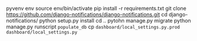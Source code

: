 pyvenv env
source env/bin/activate
pip install -r requirements.txt
git clone https://github.com/django-notifications/django-notifications.git
cd django-notifications/
python setup.py install
cd ..
pytohn manage.py migrate
python manage.py runscript `populate_db`
cp `dashboard/local_settings.py.prod` `dashboard/local_settings.py`
